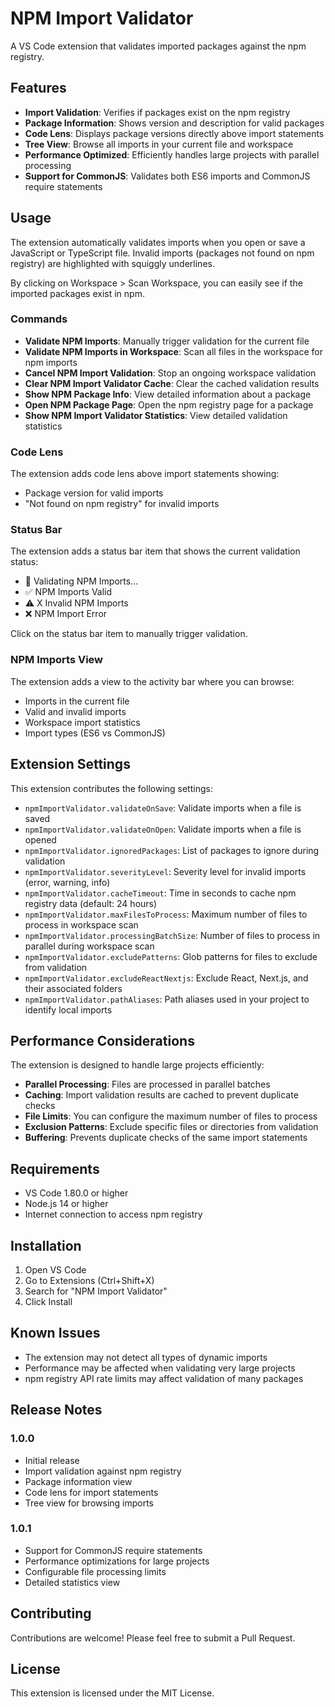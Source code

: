 # NPM Import Validator

A VS Code extension that validates imported packages against the npm registry.

## Features

- **Import Validation**: Verifies if packages exist on the npm registry
- **Package Information**: Shows version and description for valid packages
- **Code Lens**: Displays package versions directly above import statements
- **Tree View**: Browse all imports in your current file and workspace
- **Performance Optimized**: Efficiently handles large projects with parallel processing
- **Support for CommonJS**: Validates both ES6 imports and CommonJS require statements


## Usage

The extension automatically validates imports when you open or save a JavaScript or TypeScript file. Invalid imports (packages not found on npm registry) are highlighted with squiggly underlines.

By clicking on Workspace > Scan Workspace, you can easily see if the imported packages exist in npm. 

### Commands

- **Validate NPM Imports**: Manually trigger validation for the current file
- **Validate NPM Imports in Workspace**: Scan all files in the workspace for npm imports
- **Cancel NPM Import Validation**: Stop an ongoing workspace validation
- **Clear NPM Import Validator Cache**: Clear the cached validation results
- **Show NPM Package Info**: View detailed information about a package
- **Open NPM Package Page**: Open the npm registry page for a package
- **Show NPM Import Validator Statistics**: View detailed validation statistics

### Code Lens

The extension adds code lens above import statements showing:
- Package version for valid imports
- "Not found on npm registry" for invalid imports

### Status Bar

The extension adds a status bar item that shows the current validation status:
- 🔄 Validating NPM Imports...
- ✅ NPM Imports Valid
- ⚠️ X Invalid NPM Imports
- ❌ NPM Import Error

Click on the status bar item to manually trigger validation.

### NPM Imports View

The extension adds a view to the activity bar where you can browse:
- Imports in the current file
- Valid and invalid imports
- Workspace import statistics
- Import types (ES6 vs CommonJS)

## Extension Settings

This extension contributes the following settings:

- `npmImportValidator.validateOnSave`: Validate imports when a file is saved
- `npmImportValidator.validateOnOpen`: Validate imports when a file is opened
- `npmImportValidator.ignoredPackages`: List of packages to ignore during validation
- `npmImportValidator.severityLevel`: Severity level for invalid imports (error, warning, info)
- `npmImportValidator.cacheTimeout`: Time in seconds to cache npm registry data (default: 24 hours)
- `npmImportValidator.maxFilesToProcess`: Maximum number of files to process in workspace scan
- `npmImportValidator.processingBatchSize`: Number of files to process in parallel during workspace scan
- `npmImportValidator.excludePatterns`: Glob patterns for files to exclude from validation
- `npmImportValidator.excludeReactNextjs`: Exclude React, Next.js, and their associated folders
- `npmImportValidator.pathAliases`: Path aliases used in your project to identify local imports

## Performance Considerations

The extension is designed to handle large projects efficiently:

- **Parallel Processing**: Files are processed in parallel batches
- **Caching**: Import validation results are cached to prevent duplicate checks
- **File Limits**: You can configure the maximum number of files to process
- **Exclusion Patterns**: Exclude specific files or directories from validation
- **Buffering**: Prevents duplicate checks of the same import statements

## Requirements

- VS Code 1.80.0 or higher
- Node.js 14 or higher
- Internet connection to access npm registry

## Installation

1. Open VS Code
2. Go to Extensions (Ctrl+Shift+X)
3. Search for "NPM Import Validator"
4. Click Install

## Known Issues

- The extension may not detect all types of dynamic imports
- Performance may be affected when validating very large projects
- npm registry API rate limits may affect validation of many packages

## Release Notes

### 1.0.0

- Initial release
- Import validation against npm registry
- Package information view
- Code lens for import statements
- Tree view for browsing imports


### 1.0.1
- Support for CommonJS require statements
- Performance optimizations for large projects
- Configurable file processing limits
- Detailed statistics view

## Contributing

Contributions are welcome! Please feel free to submit a Pull Request.

## License

This extension is licensed under the MIT License.
